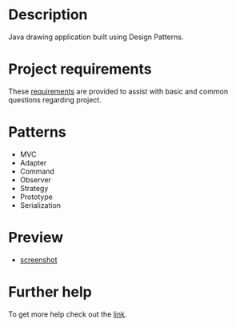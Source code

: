# Description  

Java drawing application built using Design Patterns.

# Project requirements

These [requirements](https://github.com/nteske/Drawing-App-Design-Patterns/blob/master/requirements/Requirements.pdf) are provided to assist with basic and common questions regarding project.

# Patterns

* MVC
* Adapter
* Command
* Observer
* Strategy
* Prototype
* Serialization

# Preview

* [screenshot](https://raw.githubusercontent.com/nteske/Drawing-App-Design-Patterns/master/screenshots/image.jpg)

# Further help

To get more help check out the [link](https://www.tutorialspoint.com/design_pattern/).
